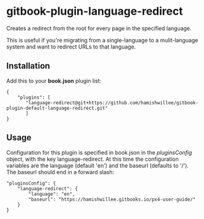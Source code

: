 # gitbook-plugin-language-redirect

Creates a redirect from the root for every page in the specified language. 

This is useful if you're migrating from a single-language to a mulit-language system and want to redirect URLs to that language.


## Installation

Add this to your **book.json** plugin list:

```
{
    "plugins": [ 
       "language-redirect@git+https://github.com/hamishwillee/gitbook-plugin-default-language-redirect.git" 
       ]
}
```

## Usage

Configuration for this plugin is specified in book.json in the *pluginsConfig* object, with the key language-redirect. At this time the configuration variables are the language (default 'en') and the baseurl (defaults to '/'). The baseurl should end in a forward slash:

```
"pluginsConfig": {
    "language-redirect": {
        "language": "en",
        "baseurl": "https://hamishwillee.gitbooks.io/px4-user-guide/" 
    }
}
```

